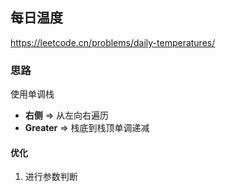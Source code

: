 ## 每日温度

<https://leetcode.cn/problems/daily-temperatures/>

### 思路

使用单调栈

- **右侧** => 从左向右遍历
- **Greater** => 栈底到栈顶单调递减

#### 优化

1. 进行参数判断

